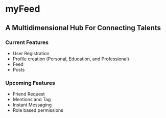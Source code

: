 # myFeed
## A Multidimensional Hub For Connecting Talents 
### Current Features
- User Registration 
- Profile creation (Personal, Education, and Professional)
- Feed
- Posts

### Upcoming Features
- Friend Request
- Mentions and Tag
- Instant Messaging
- Role based permissions 
